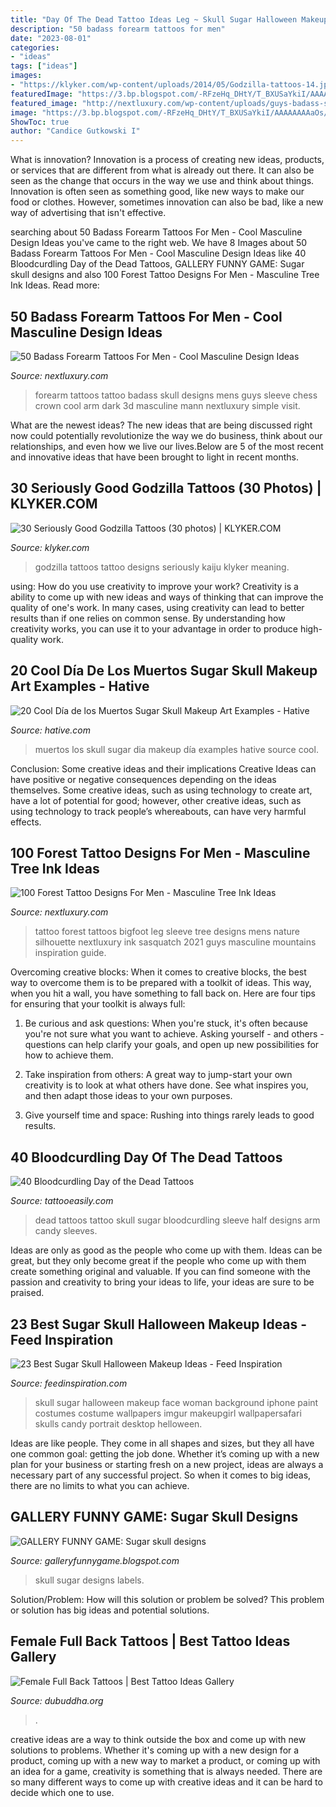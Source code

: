 ```yaml
---
title: "Day Of The Dead Tattoo Ideas Leg ~ Skull Sugar Halloween Makeup Face Woman Background Iphone Paint Costumes Costume Wallpapers Imgur Makeupgirl Wallpapersafari Skulls Candy Portrait Desktop Helloween"
description: "50 badass forearm tattoos for men"
date: "2023-08-01"
categories:
- "ideas"
tags: ["ideas"]
images:
- "https://klyker.com/wp-content/uploads/2014/05/Godzilla-tattoos-14.jpg"
featuredImage: "https://3.bp.blogspot.com/-RFzeHq_DHtY/T_BXUSaYkiI/AAAAAAAAaOs/3DwW4m3l6Mg/s1600/Sugar+skull+designs+(29).jpg"
featured_image: "http://nextluxury.com/wp-content/uploads/guys-badass-skull-with-crown-and-chess-peices-mens-3d-forearm-tattoo.jpg"
image: "https://3.bp.blogspot.com/-RFzeHq_DHtY/T_BXUSaYkiI/AAAAAAAAaOs/3DwW4m3l6Mg/s1600/Sugar+skull+designs+(29).jpg"
ShowToc: true
author: "Candice Gutkowski I"
---
```



What is innovation?
Innovation is a process of creating new ideas, products, or services that are different from what is already out there. It can also be seen as the change that occurs in the way we use and think about things. Innovation is often seen as something good, like new ways to make our food or clothes. However, sometimes innovation can also be bad, like a new way of advertising that isn't effective.

	

		
searching about 50 Badass Forearm Tattoos For Men - Cool Masculine Design Ideas you've came to the right web. We have 8 Images about 50 Badass Forearm Tattoos For Men - Cool Masculine Design Ideas like 40 Bloodcurdling Day of the Dead Tattoos, GALLERY FUNNY GAME: Sugar skull designs and also 100 Forest Tattoo Designs For Men - Masculine Tree Ink Ideas. Read more:
		
    
## 50 Badass Forearm Tattoos For Men - Cool Masculine Design Ideas

<img loading=lazy src="http://nextluxury.com/wp-content/uploads/guys-badass-skull-with-crown-and-chess-peices-mens-3d-forearm-tattoo.jpg" onerror="this.onerror=null;this.src='https://tse3.mm.bing.net/th?id=OIP.nU2nZVJ42e0Y1ESZXmukUgHaH1&amp;pid=15.1';" alt="50 Badass Forearm Tattoos For Men - Cool Masculine Design Ideas">

_Source: nextluxury.com_

>forearm tattoos tattoo badass skull designs mens guys sleeve chess crown cool arm dark 3d masculine mann nextluxury simple visit. 

	

What are the newest ideas?
The new ideas that are being discussed right now could potentially revolutionize the way we do business, think about our relationships, and even how we live our lives.Below are 5 of the most recent and innovative ideas that have been brought to light in recent months.

    
## 30 Seriously Good Godzilla Tattoos (30 Photos) | KLYKER.COM

<img loading=lazy src="https://klyker.com/wp-content/uploads/2014/05/Godzilla-tattoos-14.jpg" onerror="this.onerror=null;this.src='https://tse1.mm.bing.net/th?id=OIP.bs4F9Hw5Rx5bKFAzIHuibQHaKW&amp;pid=15.1';" alt="30 Seriously Good Godzilla Tattoos (30 photos) | KLYKER.COM">

_Source: klyker.com_

>godzilla tattoos tattoo designs seriously kaiju klyker meaning. 

	

using: How do you use creativity to improve your work?
Creativity is a ability to come up with new ideas and ways of thinking that can improve the quality of one's work. In many cases, using creativity can lead to better results than if one relies on common sense. By understanding how creativity works, you can use it to your advantage in order to produce high-quality work.

    
## 20 Cool Día De Los Muertos Sugar Skull Makeup Art Examples - Hative

<img loading=lazy src="https://hative.com/wp-content/uploads/2014/05/dia-de-los-muertos/5-dia-de-los-muertos-make-up.jpg" onerror="this.onerror=null;this.src='https://tse1.mm.bing.net/th?id=OIP.9ULs1um6JGlCjgg0bL6I1wAAAA&amp;pid=15.1';" alt="20 Cool Día de los Muertos Sugar Skull Makeup Art Examples - Hative">

_Source: hative.com_

>muertos los skull sugar dia makeup día examples hative source cool. 

	

Conclusion: Some creative ideas and their implications
Creative Ideas can have positive or negative consequences depending on the ideas themselves. Some creative ideas, such as using technology to create art, have a lot of potential for good; however, other creative ideas, such as using technology to track people’s whereabouts, can have very harmful effects.

    
## 100 Forest Tattoo Designs For Men - Masculine Tree Ink Ideas

<img loading=lazy src="http://nextluxury.com/wp-content/uploads/mens-leg-sleeve-forest-with-bigfoot-tattoo.jpg" onerror="this.onerror=null;this.src='https://tse1.mm.bing.net/th?id=OIP.5JkDjTwh0jGgdt9RWPWvHgHaHY&amp;pid=15.1';" alt="100 Forest Tattoo Designs For Men - Masculine Tree Ink Ideas">

_Source: nextluxury.com_

>tattoo forest tattoos bigfoot leg sleeve tree designs mens nature silhouette nextluxury ink sasquatch 2021 guys masculine mountains inspiration guide. 

	

Overcoming creative blocks:
When it comes to creative blocks, the best way to overcome them is to be prepared with a toolkit of ideas. This way, when you hit a wall, you have something to fall back on. Here are four tips for ensuring that your toolkit is always full:
1. Be curious and ask questions: When you're stuck, it's often because you're not sure what you want to achieve. Asking yourself - and others - questions can help clarify your goals, and open up new possibilities for how to achieve them.

2. Take inspiration from others: A great way to jump-start your own creativity is to look at what others have done. See what inspires you, and then adapt those ideas to your own purposes.

3. Give yourself time and space: Rushing into things rarely leads to good results.

    
## 40 Bloodcurdling Day Of The Dead Tattoos

<img loading=lazy src="http://www.tattooeasily.com/wp-content/uploads/2014/09/day-of-dead-tattoo-8.jpg" onerror="this.onerror=null;this.src='https://tse1.mm.bing.net/th?id=OIP.UUxlygssLdbzw7hztkTpVwHaMv&amp;pid=15.1';" alt="40 Bloodcurdling Day of the Dead Tattoos">

_Source: tattooeasily.com_

>dead tattoos tattoo skull sugar bloodcurdling sleeve half designs arm candy sleeves. 

	

Ideas are only as good as the people who come up with them.
Ideas can be great, but they only become great if the people who come up with them create something original and valuable. If you can find someone with the passion and creativity to bring your ideas to life, your ideas are sure to be praised.

    
## 23 Best Sugar Skull Halloween Makeup Ideas - Feed Inspiration

<img loading=lazy src="http://feedinspiration.com/wp-content/uploads/2016/08/Girly-Sugar-Skull-Halloween-Makeup.jpg" onerror="this.onerror=null;this.src='https://tse3.mm.bing.net/th?id=OIP.lHCLEVgfCew7GTpBBcsJ9AHaLH&amp;pid=15.1';" alt="23 Best Sugar Skull Halloween Makeup Ideas - Feed Inspiration">

_Source: feedinspiration.com_

>skull sugar halloween makeup face woman background iphone paint costumes costume wallpapers imgur makeupgirl wallpapersafari skulls candy portrait desktop helloween. 

	

Ideas are like people. They come in all shapes and sizes, but they all have one common goal: getting the job done. Whether it’s coming up with a new plan for your business or starting fresh on a new project, ideas are always a necessary part of any successful project. So when it comes to big ideas, there are no limits to what you can achieve.

    
## GALLERY FUNNY GAME: Sugar Skull Designs

<img loading=lazy src="https://3.bp.blogspot.com/-RFzeHq_DHtY/T_BXUSaYkiI/AAAAAAAAaOs/3DwW4m3l6Mg/s1600/Sugar+skull+designs+(29).jpg" onerror="this.onerror=null;this.src='https://tse1.mm.bing.net/th?id=OIP.uyorX7z5sYbxbq7-W1whfgAAAA&amp;pid=15.1';" alt="GALLERY FUNNY GAME: Sugar skull designs">

_Source: galleryfunnygame.blogspot.com_

>skull sugar designs labels. 

	

Solution/Problem: How will this solution or problem be solved?
This problem or solution has big ideas and potential solutions.

    
## Female Full Back Tattoos | Best Tattoo Ideas Gallery

<img loading=lazy src="http://www.dubuddha.org/wp-content/uploads/2017/11/Female-Full-Back-Tattoos-by-Fredão-Oliveira-728x910.jpg" onerror="this.onerror=null;this.src='https://tse2.mm.bing.net/th?id=OIP.qF4d35YjdoP4CuXvunVQgAHaJQ&amp;pid=15.1';" alt="Female Full Back Tattoos | Best Tattoo Ideas Gallery">

_Source: dubuddha.org_

>. 

	

creative ideas are a way to think outside the box and come up with new solutions to problems. Whether it's coming up with a new design for a product, coming up with a new way to market a product, or coming up with an idea for a game, creativity is something that is always needed. There are so many different ways to come up with creative ideas and it can be hard to decide which one to use.

